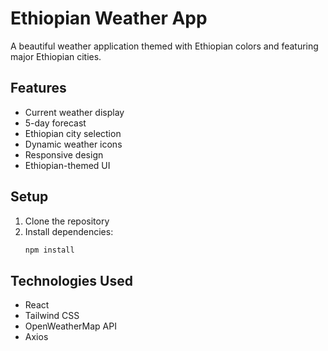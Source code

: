 # Ethiopian Weather App

A beautiful weather application themed with Ethiopian colors and featuring major Ethiopian cities.

## Features

- Current weather display
- 5-day forecast
- Ethiopian city selection
- Dynamic weather icons
- Responsive design
- Ethiopian-themed UI

## Setup

1. Clone the repository
2. Install dependencies:
   ```bash
   npm install
   ```
   

## Technologies Used

- React
- Tailwind CSS
- OpenWeatherMap API
- Axios
 
